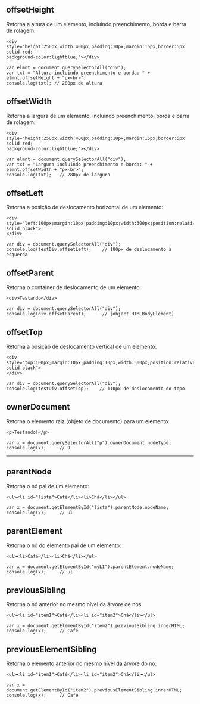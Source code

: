 ## offsetHeight
Retorna a altura de um elemento, incluindo preenchimento, borda e barra de rolagem: 

    <div style="height:250px;width:400px;padding:10px;margin:15px;border:5px solid red;
    background-color:lightblue;"></div>
    
    var elmnt = document.querySelectorAll("div");
    var txt = "Altura incluindo preenchimento e borda: " + elmnt.offsetHeight + "px<br>";
    console.log(txt); // 280px de altura

## offsetWidth
Retorna a largura de um elemento, incluindo preenchimento, borda e barra de rolagem:

    <div style="height:250px;width:400px;padding:10px;margin:15px;border:5px solid red;
    background-color:lightblue;"></div>
    
    var elmnt = document.querySelectorAll("div");
    var txt = "Largura incluindo preenchimento e borda: " + elmnt.offsetWidth + "px<br>";
    console.log(txt);   // 280px de largura

## offsetLeft
Retorna a posição de deslocamento horizontal de um elemento:

    <div style="left:100px;margin:10px;padding:10px;width:300px;position:relative;border:5px solid black">
    </div>
    
    var div = document.querySelectorAll("div");
    console.log(testDiv.offsetLeft);    // 180px de deslocamento à esquerda
    
## offsetParent
Retorna o container de deslocamento de um elemento:

    <div>Testando</div>
    
    var div = document.querySelectorAll("div");
    console.log(div.offsetParent);      // [object HTMLBodyElement] 

## offsetTop
Retorna a posição de deslocamento vertical de um elemento:

    <div style="top:100px;margin:10px;padding:10px;width:300px;position:relative;border:5px solid black">
    </div>
    
    var div = document.querySelectorAll("div");
    console.log(testDiv.offsetTop);    // 110px de deslocamento do topo

## ownerDocument
Retorna o elemento raiz (objeto de documento) para um elemento:

    <p>Testando!</p>
    
    var x = document.querySelectorAll("p").ownerDocument.nodeType;  
    console.log(x);     // 9
    
---    
    
## parentNode
Retorna o nó pai de um elemento:

    <ul><li id="lista">Café</li><li>Chá</li></ul>
    
    var x = document.getElementById("lista").parentNode.nodeName;
    console.log(x);     // ul

## parentElement
Retorna o nó do elemento pai de um elemento:

    <ul><li>Café</li><li>Chá</li></ul>
    
    var x = document.getElementById("myLI").parentElement.nodeName;
    console.log(x);     // ul


## previousSibling
Retorna o nó anterior no mesmo nível da árvore de nós:

    <ul><li id="item1">Café</li><li id="item2">Chá</li></ul>
    
    var x = document.getElementById("item2").previousSibling.innerHTML;
    console.log(x);     // Café


## previousElementSibling
Retorna o elemento anterior no mesmo nível da árvore do nó:

    <ul><li id="item1">Café</li><li id="item2">Chá</li></ul>
    
    var x = document.getElementById("item2").previousElementSibling.innerHTML; 
    console.log(x);     // Café

